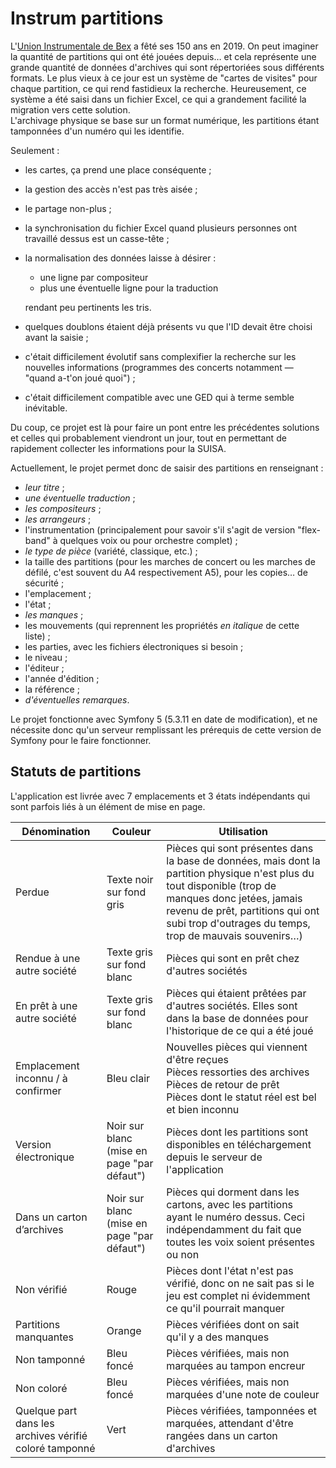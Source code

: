 # Instrum partitions

L'[Union Instrumentale de Bex](https://instrumbex.ch/) a fêté ses 150 ans en 2019. On peut imaginer la quantité de partitions qui ont été jouées depuis… et cela représente une grande quantité de données d'archives qui sont répertoriées sous différents formats. Le plus vieux à ce jour est un système de "cartes de visites" pour chaque partition, ce qui rend fastidieux la recherche. Heureusement, ce système a été saisi dans un fichier Excel, ce qui a grandement facilité la migration vers cette solution.  
L'archivage physique se base sur un format numérique, les partitions étant tamponnées d'un numéro qui les identifie.

Seulement :
 
- les cartes, ça prend une place conséquente ;
- la gestion des accès n'est pas très aisée ;
- le partage non-plus ;
- la synchronisation du fichier Excel quand plusieurs personnes ont travaillé dessus est un casse-tête ;
- la normalisation des données laisse à désirer :

	- une ligne par compositeur
	- plus une éventuelle ligne pour la traduction
	
	rendant peu pertinents les tris.

- quelques doublons étaient déjà présents vu que l'ID devait être choisi avant la saisie ;
- c'était difficilement évolutif sans complexifier la recherche sur les nouvelles informations (programmes des concerts notamment — "quand a-t'on joué quoi") ;
- c'était difficilement compatible avec une GED qui à terme semble inévitable.

Du coup, ce projet est là pour faire un pont entre les précédentes solutions et celles qui probablement viendront un jour, tout en permettant de rapidement collecter les informations pour la SUISA.

Actuellement, le projet permet donc de saisir des partitions en renseignant :

- _leur titre_ ;
- _une éventuelle traduction_ ;
- _les compositeurs_ ;
- _les arrangeurs_ ;
- l'instrumentation (principalement pour savoir s'il s'agit de version "flex-band" à quelques voix ou pour orchestre complet) ;
- _le type de pièce_ (variété, classique, etc.) ;
- la taille des partitions (pour les marches de concert ou les marches de défilé, c'est souvent du A4 respectivement A5), pour les copies… de sécurité ;
- l'emplacement ;
- l'état ;
- _les manques_ ;
- les mouvements (qui reprennent les propriétés _en italique_ de cette liste) ;
- les parties, avec les fichiers électroniques si besoin ;
- le niveau ;
- l'éditeur ;
- l'année d'édition ;
- la référence ;
- _d'éventuelles remarques_.

Le projet fonctionne avec Symfony 5 (5.3.11 en date de modification), et ne nécessite donc qu'un serveur remplissant les prérequis de cette version de Symfony pour le faire fonctionner.

## Statuts de partitions

L'application est livrée avec 7 emplacements et 3 états indépendants qui sont parfois liés à un élément de mise en page.

Dénomination                                           | Couleur                                    | Utilisation
-------------------------------------------------------|--------------------------------------------|---
Perdue                                                 | Texte noir sur fond gris                   | Pièces qui sont présentes dans la base de données, mais dont la partition physique n'est plus du tout disponible (trop de manques donc jetées, jamais revenu de prêt, partitions qui ont subi trop d'outrages du temps, trop de mauvais souvenirs…)
Rendue à une autre société                             | Texte gris sur fond blanc                  | Pièces qui sont en prêt chez d'autres sociétés
En prêt à une autre société                            | Texte gris sur fond blanc                  | Pièces qui étaient prêtées par d'autres sociétés. Elles sont dans la base de données pour l'historique de ce qui a été joué
Emplacement inconnu / à confirmer                      | Bleu clair                                 | Nouvelles pièces qui viennent d'être reçues<br />Pièces ressorties des archives<br />Pièces de retour de prêt<br />Pièces dont le statut réel est bel et bien inconnu
Version électronique                                   | Noir sur blanc (mise en page "par défaut") | Pièces dont les partitions sont disponibles en téléchargement depuis le serveur de l'application
Dans un carton d’archives                              | Noir sur blanc (mise en page "par défaut") | Pièces qui dorment dans les cartons, avec les partitions ayant le numéro dessus. Ceci indépendamment du fait que toutes les voix soient présentes ou non
Non vérifié                                            | Rouge                                      | Pièces dont l'état n'est pas vérifié, donc on ne sait pas si le jeu est complet ni évidemment ce qu'il pourrait manquer
Partitions manquantes                                  | Orange                                     | Pièces vérifiées dont on sait qu'il y a des manques
Non tamponné                                           | Bleu foncé                                 | Pièces vérifiées, mais non marquées au tampon encreur
Non coloré                                             | Bleu foncé                                 | Pièces vérifiées, mais non marquées d'une note de couleur
Quelque part dans les archives vérifié coloré tamponné | Vert                                       | Pièces vérifiées, tamponnées et marquées, attendant d'être rangées dans un carton d'archives